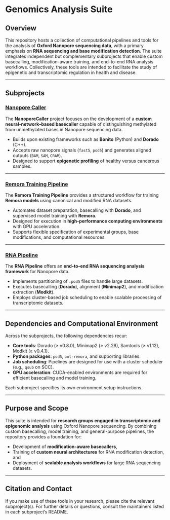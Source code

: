# Genomics Analysis Suite

## Overview

This repository hosts a collection of computational pipelines and tools for the analysis of **Oxford Nanopore sequencing data**, with a primary emphasis on **RNA sequencing and base modification detection**. The suite integrates independent but complementary subprojects that enable custom basecalling, modification-aware training, and end-to-end RNA analysis workflows. Collectively, these tools are intended to facilitate the study of epigenetic and transcriptomic regulation in health and disease.

---

## Subprojects

### [Nanopore Caller](./nanopore_caller)

The **NanoporeCaller** project focuses on the development of a **custom neural-network–based basecaller** capable of distinguishing methylated from unmethylated bases in Nanopore sequencing data.

* Builds upon existing frameworks such as **Bonito** (Python) and **Dorado** (C++).
* Accepts raw nanopore signals (`fast5`, `pod5`) and generates aligned outputs (`BAM`, `SAM`, `CRAM`).
* Designed to support **epigenetic profiling** of healthy versus cancerous samples.

---

### [Remora Training Pipeline](./remora_training_pipeline)

The **Remora Training Pipeline** provides a structured workflow for training **Remora models** using canonical and modified RNA datasets.

* Automates dataset preparation, basecalling with **Dorado**, and supervised model training with **Remora**.
* Designed for execution in **high-performance computing environments** with GPU acceleration.
* Supports flexible specification of experimental groups, base modifications, and computational resources.

---

### [RNA Pipeline](./rna_pipeline)

The **RNA Pipeline** offers an **end-to-end RNA sequencing analysis framework** for Nanopore data.

* Implements partitioning of `.pod5` files to handle large datasets.
* Executes basecalling (**Dorado**), alignment (**Minimap2**), and modification extraction (**Modkit**).
* Employs cluster-based job scheduling to enable scalable processing of transcriptomic datasets.

---

## Dependencies and Computational Environment

Across the subprojects, the following dependencies recur:

* **Core tools**: Dorado (≥ v0.8.0), Minimap2 (≥ v2.28), Samtools (≥ v1.12), Modkit (≥ v0.4.1).
* **Python packages**: `pod5`, `ont-remora`, and supporting libraries.
* **Job scheduling**: Pipelines are designed for use with a cluster scheduler (e.g., `qsub` on SCC).
* **GPU acceleration**: CUDA-enabled environments are required for efficient basecalling and model training.

Each subproject specifies its own environment setup instructions.

---

## Purpose and Scope

This suite is intended for **research groups engaged in transcriptomic and epigenomic analysis** using Oxford Nanopore sequencing. By combining custom basecalling, model training, and general-purpose pipelines, the repository provides a foundation for:

* Development of **modification-aware basecallers**,
* Training of **custom neural architectures** for RNA modification detection, and
* Deployment of **scalable analysis workflows** for large RNA sequencing datasets.

---

## Citation and Contact

If you make use of these tools in your research, please cite the relevant subproject(s). For further details or questions, consult the maintainers listed in each subproject’s README.
